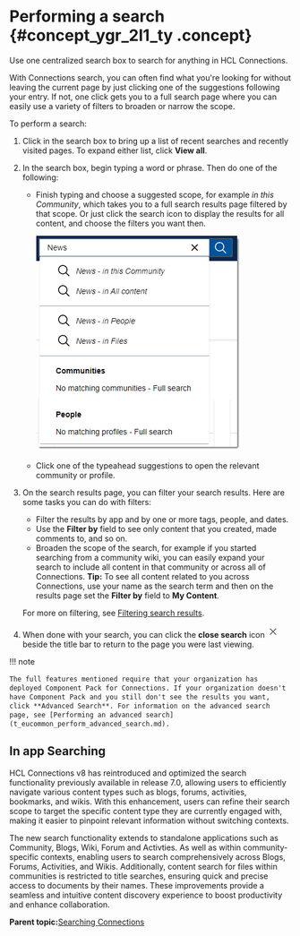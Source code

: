 # Performing a search {#concept_ygr_2l1_ty .concept}

Use one centralized search box to search for anything in HCL Connections.

With Connections search, you can often find what you're looking for without leaving the current page by just clicking one of the suggestions following your entry. If not, one click gets you to a full search page where you can easily use a variety of filters to broaden or narrow the scope.

To perform a search:

1.  Click in the search box to bring up a list of recent searches and recently visited pages. To expand either list, click **View all**.
2.  In the search box, begin typing a word or phrase. Then do one of the following:
    -   Finish typing and choose a suggested scope, for example *in this Community*, which takes you to a full search results page filtered by that scope. Or just click the search icon to display the results for all content, and choose the filters you want then.

        ![Example of search scope suggestions](search.png)

    -   Click one of the typeahead suggestions to open the relevant community or profile.
3.  On the search results page, you can filter your search results. Here are some tasks you can do with filters:

    -   Filter the results by app and by one or more tags, people, and dates.
    -   Use the **Filter by** field to see only content that you created, made comments to, and so on.
    -   Broaden the scope of the search, for example if you started searching from a community wiki, you can easily expand your search to include all content in that community or across all of Connections.
    **Tip:** To see all content related to you across Connections, use your name as the search term and then on the results page set the **Filter by** field to **My Content**.

    For more on filtering, see [Filtering search results](t_eucommon_view_search_results.md).

4.  When done with your search, you can click the **close search** icon ![Close search icon](close_search.png) beside the title bar to return to the page you were last viewing.

!!! note
    
    The full features mentioned require that your organization has deployed Component Pack for Connections. If your organization doesn't have Component Pack and you still don't see the results you want, click **Advanced Search**. For information on the advanced search page, see [Performing an advanced search](t_eucommon_perform_advanced_search.md).

## In app Searching

HCL Connections v8 has reintroduced and optimized the search functionality previously available in release 7.0, allowing users to efficiently navigate various content types such as blogs, forums, activities, bookmarks, and wikis. With this enhancement, users can refine their search scope to target the specific content type they are currently engaged with, making it easier to pinpoint relevant information without switching contexts.

The new search functionality extends to standalone applications such as Community, Blogs, Wiki, Forum and Activties. As well as within community-specific contexts, enabling users to search comprehensively across Blogs, Forums, Activities, and Wikis. Additionally, content search for files within communities is restricted to title searches, ensuring quick and precise access to documents by their names. These improvements provide a seamless and intuitive content discovery experience to boost productivity and enhance collaboration.

**Parent topic:**[Searching Connections](../eucommon/c_eucommon_search.md)

